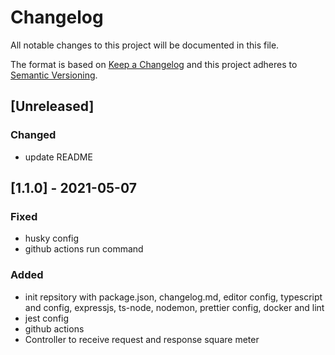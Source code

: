 # Changelog

All notable changes to this project will be documented in this file.

The format is based on [Keep a Changelog](http://keepachangelog.com/en/1.0.0/)
and this project adheres to [Semantic Versioning](http://semver.org/spec/v2.0.0.html).

## [Unreleased]

### Changed

-   update README

## [1.1.0] - 2021-05-07

### Fixed

-   husky config
-   github actions run command

### Added

-   init repsitory with package.json, changelog.md, editor config, typescript and config, expressjs, ts-node, nodemon, prettier config, docker and lint
-   jest config
-   github actions
-   Controller to receive request and response square meter
